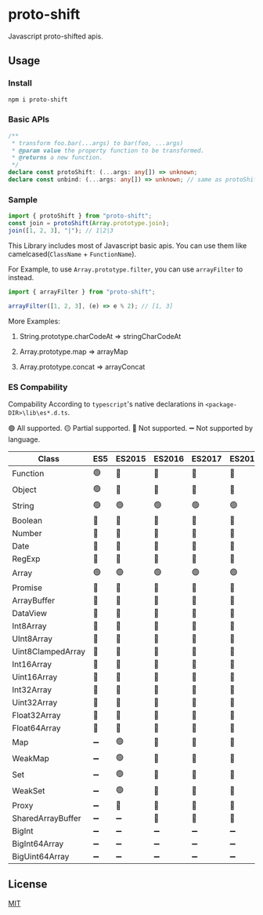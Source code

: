 # proto-shift

Javascript proto-shifted apis.

## Usage

### Install

```sh
npm i proto-shift
```

### Basic APIs

```typescript
/**
 * transform foo.bar(...args) to bar(foo, ...args)
 * @param value the property function to be transformed.
 * @returns a new function.
 */
declare const protoShift: (...args: any[]) => unknown;
declare const unbind: (...args: any[]) => unknown; // same as protoShift
```

### Sample

```javascript
import { protoShift } from "proto-shift";
const join = protoShift(Array.prototype.join);
join([1, 2, 3], "|"); // 1|2|3
```

This Library includes most of Javascript basic apis. You can use them like camelcased(`ClassName` + `FunctionName`).

For Example, to use `Array.prototype.filter`, you can use `arrayFilter` to instead.

```javascript
import { arrayFilter } from "proto-shift";

arrayFilter([1, 2, 3], (e) => e % 2); // [1, 3]
```

More Examples:

1. String.prototype.charCodeAt => stringCharCodeAt

2. Array.prototype.map => arrayMap

3. Array.prototype.concat => arrayConcat

### ES Compability

Compability According to `typescript`'s native declarations in `<package-DIR>\lib\es*.d.ts`.

🟢 All supported. 🟡 Partial supported. 🔴 Not supported. ➖ Not supported by language.

| Class             | ES5 | ES2015 | ES2016 | ES2017 | ES2018 | ES2019 | ES2020 | ES2021 | ES2022 | ES2023 |
| ----------------- | --- | ------ | ------ | ------ | ------ | ------ | ------ | ------ | ------ | ------ |
| Function          | 🟢  | 🔴     | 🔴     | 🔴     | 🔴     | 🔴     | 🔴     | 🔴     | 🔴     | 🔴     |
| Object            | 🟢  | 🔴     | 🔴     | 🔴     | 🔴     | 🔴     | 🔴     | 🔴     | 🔴     | 🔴     |
| String            | 🟢  | 🟢     | 🟢     | 🟢     | 🟢     | 🟢     | 🟢     | 🟢     | 🟢     | 🟢     |
| Boolean           | 🔴  | 🔴     | 🔴     | 🔴     | 🔴     | 🔴     | 🔴     | 🔴     | 🔴     | 🔴     |
| Number            | 🔴  | 🔴     | 🔴     | 🔴     | 🔴     | 🔴     | 🔴     | 🔴     | 🔴     | 🔴     |
| Date              | 🔴  | 🔴     | 🔴     | 🔴     | 🔴     | 🔴     | 🔴     | 🔴     | 🔴     | 🔴     |
| RegExp            | 🔴  | 🔴     | 🔴     | 🔴     | 🔴     | 🔴     | 🔴     | 🔴     | 🔴     | 🔴     |
| Array             | 🟢  | 🟢     | 🟢     | 🟢     | 🟢     | 🟢     | 🟢     | 🟢     | 🟢     | 🟢     |
| Promise           | 🔴  | 🔴     | 🔴     | 🔴     | 🔴     | 🔴     | 🔴     | 🔴     | 🔴     | 🔴     |
| ArrayBuffer       | 🔴  | 🔴     | 🔴     | 🔴     | 🔴     | 🔴     | 🔴     | 🔴     | 🔴     | 🔴     |
| DataView          | 🔴  | 🔴     | 🔴     | 🔴     | 🔴     | 🔴     | 🔴     | 🔴     | 🔴     | 🔴     |
| Int8Array         | 🔴  | 🔴     | 🔴     | 🔴     | 🔴     | 🔴     | 🔴     | 🔴     | 🔴     | 🔴     |
| UInt8Array        | 🔴  | 🔴     | 🔴     | 🔴     | 🔴     | 🔴     | 🔴     | 🔴     | 🔴     | 🔴     |
| Uint8ClampedArray | 🔴  | 🔴     | 🔴     | 🔴     | 🔴     | 🔴     | 🔴     | 🔴     | 🔴     | 🔴     |
| Int16Array        | 🔴  | 🔴     | 🔴     | 🔴     | 🔴     | 🔴     | 🔴     | 🔴     | 🔴     | 🔴     |
| Uint16Array       | 🔴  | 🔴     | 🔴     | 🔴     | 🔴     | 🔴     | 🔴     | 🔴     | 🔴     | 🔴     |
| Int32Array        | 🔴  | 🔴     | 🔴     | 🔴     | 🔴     | 🔴     | 🔴     | 🔴     | 🔴     | 🔴     |
| Uint32Array       | 🔴  | 🔴     | 🔴     | 🔴     | 🔴     | 🔴     | 🔴     | 🔴     | 🔴     | 🔴     |
| Float32Array      | 🔴  | 🔴     | 🔴     | 🔴     | 🔴     | 🔴     | 🔴     | 🔴     | 🔴     | 🔴     |
| Float64Array      | 🔴  | 🔴     | 🔴     | 🔴     | 🔴     | 🔴     | 🔴     | 🔴     | 🔴     | 🔴     |
| Map               | ➖  | 🟢     | 🔴     | 🔴     | 🔴     | 🔴     | 🔴     | 🔴     | 🔴     | 🔴     |
| WeakMap           | ➖  | 🟢     | 🔴     | 🔴     | 🔴     | 🔴     | 🔴     | 🔴     | 🔴     | 🔴     |
| Set               | ➖  | 🟢     | 🔴     | 🔴     | 🔴     | 🔴     | 🔴     | 🔴     | 🔴     | 🔴     |
| WeakSet           | ➖  | 🟢     | 🔴     | 🔴     | 🔴     | 🔴     | 🔴     | 🔴     | 🔴     | 🔴     |
| Proxy             | ➖  | 🔴     | 🔴     | 🔴     | 🔴     | 🔴     | 🔴     | 🔴     | 🔴     | 🔴     |
| SharedArrayBuffer | ➖  | ➖     | 🔴     | 🔴     | 🔴     | 🔴     | 🔴     | 🔴     | 🔴     | 🔴     |
| BigInt            | ➖  | ➖     | ➖     | ➖     | ➖     | 🔴     | 🔴     | 🔴     | 🔴     | 🔴     |
| BigInt64Array     | ➖  | ➖     | ➖     | ➖     | ➖     | 🔴     | 🔴     | 🔴     | 🔴     | 🔴     |
| BigUint64Array    | ➖  | ➖     | ➖     | ➖     | ➖     | 🔴     | 🔴     | 🔴     | 🔴     | 🔴     |

## License

[MIT](./LICENSE)
